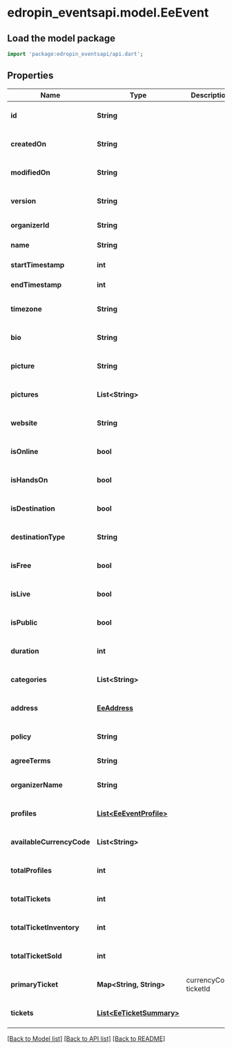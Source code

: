 # edropin_eventsapi.model.EeEvent

## Load the model package
```dart
import 'package:edropin_eventsapi/api.dart';
```

## Properties
Name | Type | Description | Notes
------------ | ------------- | ------------- | -------------
**id** | **String** |  | [optional] [default to null]
**createdOn** | **String** |  | [optional] [default to null]
**modifiedOn** | **String** |  | [optional] [default to null]
**version** | **String** |  | [optional] [default to null]
**organizerId** | **String** |  | [default to null]
**name** | **String** |  | [default to null]
**startTimestamp** | **int** |  | [default to null]
**endTimestamp** | **int** |  | [default to null]
**timezone** | **String** |  | [optional] [default to null]
**bio** | **String** |  | [optional] [default to null]
**picture** | **String** |  | [optional] [default to null]
**pictures** | **List&lt;String&gt;** |  | [optional] [default to []]
**website** | **String** |  | [optional] [default to null]
**isOnline** | **bool** |  | [optional] [default to null]
**isHandsOn** | **bool** |  | [optional] [default to null]
**isDestination** | **bool** |  | [optional] [default to null]
**destinationType** | **String** |  | [optional] [default to null]
**isFree** | **bool** |  | [optional] [default to null]
**isLive** | **bool** |  | [optional] [default to null]
**isPublic** | **bool** |  | [optional] [default to null]
**duration** | **int** |  | [optional] [default to null]
**categories** | **List&lt;String&gt;** |  | [optional] [default to []]
**address** | [**EeAddress**](EeAddress.md) |  | [optional] [default to null]
**policy** | **String** |  | [optional] [default to null]
**agreeTerms** | **String** |  | [default to null]
**organizerName** | **String** |  | [optional] [default to null]
**profiles** | [**List&lt;EeEventProfile&gt;**](EeEventProfile.md) |  | [optional] [default to []]
**availableCurrencyCode** | **List&lt;String&gt;** |  | [optional] [default to []]
**totalProfiles** | **int** |  | [optional] [default to null]
**totalTickets** | **int** |  | [optional] [default to null]
**totalTicketInventory** | **int** |  | [optional] [default to null]
**totalTicketSold** | **int** |  | [optional] [default to null]
**primaryTicket** | **Map&lt;String, String&gt;** | currencyCode: ticketId | [optional] [default to {}]
**tickets** | [**List&lt;EeTicketSummary&gt;**](EeTicketSummary.md) |  | [optional] [default to []]

[[Back to Model list]](../README.md#documentation-for-models) [[Back to API list]](../README.md#documentation-for-api-endpoints) [[Back to README]](../README.md)


